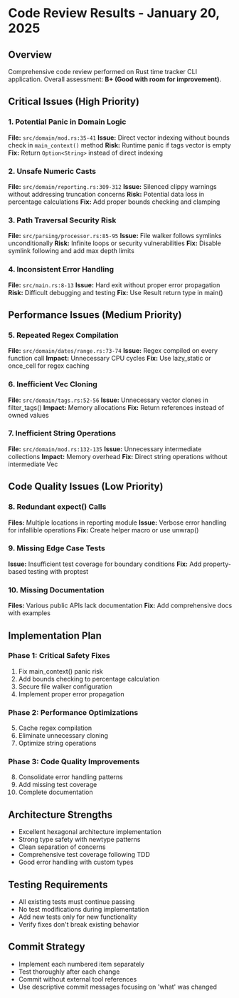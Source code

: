 # Code Review Results - January 20, 2025

## Overview
Comprehensive code review performed on Rust time tracker CLI application. Overall assessment: **B+ (Good with room for improvement)**.

## Critical Issues (High Priority)

### 1. Potential Panic in Domain Logic
**File:** `src/domain/mod.rs:35-41`
**Issue:** Direct vector indexing without bounds check in `main_context()` method
**Risk:** Runtime panic if tags vector is empty
**Fix:** Return `Option<String>` instead of direct indexing

### 2. Unsafe Numeric Casts
**File:** `src/domain/reporting.rs:309-312`
**Issue:** Silenced clippy warnings without addressing truncation concerns
**Risk:** Potential data loss in percentage calculations
**Fix:** Add proper bounds checking and clamping

### 3. Path Traversal Security Risk
**File:** `src/parsing/processor.rs:85-95`
**Issue:** File walker follows symlinks unconditionally
**Risk:** Infinite loops or security vulnerabilities
**Fix:** Disable symlink following and add max depth limits

### 4. Inconsistent Error Handling
**File:** `src/main.rs:8-13`
**Issue:** Hard exit without proper error propagation
**Risk:** Difficult debugging and testing
**Fix:** Use Result return type in main()

## Performance Issues (Medium Priority)

### 5. Repeated Regex Compilation
**File:** `src/domain/dates/range.rs:73-74`
**Issue:** Regex compiled on every function call
**Impact:** Unnecessary CPU cycles
**Fix:** Use lazy_static or once_cell for regex caching

### 6. Inefficient Vec Cloning
**File:** `src/domain/tags.rs:52-56`
**Issue:** Unnecessary vector clones in filter_tags()
**Impact:** Memory allocations
**Fix:** Return references instead of owned values

### 7. Inefficient String Operations
**File:** `src/domain/mod.rs:132-135`
**Issue:** Unnecessary intermediate collections
**Impact:** Memory overhead
**Fix:** Direct string operations without intermediate Vec

## Code Quality Issues (Low Priority)

### 8. Redundant expect() Calls
**Files:** Multiple locations in reporting module
**Issue:** Verbose error handling for infallible operations
**Fix:** Create helper macro or use unwrap()

### 9. Missing Edge Case Tests
**Issue:** Insufficient test coverage for boundary conditions
**Fix:** Add property-based testing with proptest

### 10. Missing Documentation
**Files:** Various public APIs lack documentation
**Fix:** Add comprehensive docs with examples

## Implementation Plan

### Phase 1: Critical Safety Fixes
1. Fix main_context() panic risk
2. Add bounds checking to percentage calculation
3. Secure file walker configuration
4. Implement proper error propagation

### Phase 2: Performance Optimizations
5. Cache regex compilation
6. Eliminate unnecessary cloning
7. Optimize string operations

### Phase 3: Code Quality Improvements
8. Consolidate error handling patterns
9. Add missing test coverage
10. Complete documentation

## Architecture Strengths
- Excellent hexagonal architecture implementation
- Strong type safety with newtype patterns
- Clean separation of concerns
- Comprehensive test coverage following TDD
- Good error handling with custom types

## Testing Requirements
- All existing tests must continue passing
- No test modifications during implementation
- Add new tests only for new functionality
- Verify fixes don't break existing behavior

## Commit Strategy
- Implement each numbered item separately
- Test thoroughly after each change
- Commit without external tool references
- Use descriptive commit messages focusing on 'what' was changed
